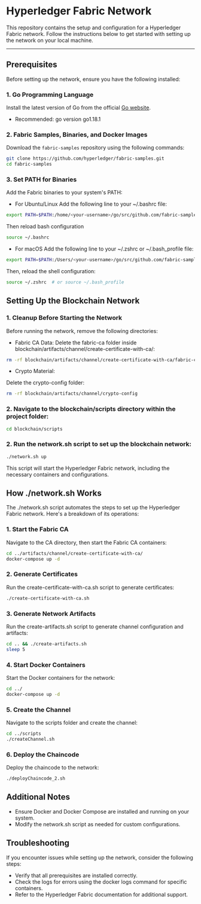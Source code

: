 # Hyperledger Fabric Network

This repository contains the setup and configuration for a Hyperledger Fabric network. Follow the instructions below to get started with setting up the network on your local machine.

---

## Prerequisites

Before setting up the network, ensure you have the following installed:

### 1. Go Programming Language
Install the latest version of Go from the official [Go website](https://golang.org/dl/).
- Recommended: go version go1.18.1

### 2. Fabric Samples, Binaries, and Docker Images
Download the `fabric-samples` repository using the following commands:
```bash
git clone https://github.com/hyperledger/fabric-samples.git
cd fabric-samples
```

### 3. Set PATH for Binaries
Add the Fabric binaries to your system's PATH:

- For Ubuntu/Linux
Add the following line to your ~/.bashrc file:

``` bash
export PATH=$PATH:/home/<your-username>/go/src/github.com/fabric-samples/bin
```

Then reload bash configuration 

``` bash
source ~/.bashrc
```

- For macOS
Add the following line to your ~/.zshrc or ~/.bash_profile file:

``` bash
export PATH=$PATH:/Users/<your-username>/go/src/github.com/fabric-samples/bin
```

Then, reload the shell configuration:

``` bash
source ~/.zshrc  # or source ~/.bash_profile
```

## Setting Up the Blockchain Network

### 1. Cleanup Before Starting the Network
Before running the network, remove the following directories:

- Fabric CA Data:
Delete the fabric-ca folder inside blockchain/artifacts/channel/create-certificate-with-ca/:

``` bash
rm -rf blockchain/artifacts/channel/create-certificate-with-ca/fabric-ca

```

- Crypto Material:

Delete the crypto-config folder:

``` bash
rm -rf blockchain/artifacts/channel/crypto-config
```

### 2. Navigate to the blockchain/scripts directory within the project folder:

``` bash
cd blockchain/scripts
```

### 2. Run the network.sh script to set up the blockchain network:

``` bash
./network.sh up
```
This script will start the Hyperledger Fabric network, including the necessary containers and configurations.

## How ./network.sh Works
The ./network.sh script automates the steps to set up the Hyperledger Fabric network. Here's a breakdown of its operations:

### 1. Start the Fabric CA
Navigate to the CA directory, then start the Fabric CA containers:

``` bash
cd ../artifacts/channel/create-certificate-with-ca/
docker-compose up -d
```

### 2. Generate Certificates
Run the create-certificate-with-ca.sh script to generate certificates:

``` bash
./create-certificate-with-ca.sh
```

### 3. Generate Network Artifacts
Run the create-artifacts.sh script to generate channel configuration and artifacts:

```bash
cd .. && ./create-artifacts.sh
sleep 5
```

### 4. Start Docker Containers
Start the Docker containers for the network:

``` bash
cd ../
docker-compose up -d
```

### 5. Create the Channel
Navigate to the scripts folder and create the channel:

```bash
cd ../scripts
./createChannel.sh
```

### 6. Deploy the Chaincode
Deploy the chaincode to the network:

```bash
./deployChaincode_2.sh
```

## Additional Notes

- Ensure Docker and Docker Compose are installed and running on your system.
- Modify the network.sh script as needed for custom configurations.

## Troubleshooting

If you encounter issues while setting up the network, consider the following steps:

- Verify that all prerequisites are installed correctly.
- Check the logs for errors using the docker logs command for specific containers.
- Refer to the Hyperledger Fabric documentation for additional support.

